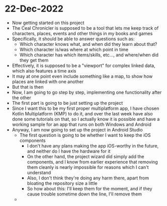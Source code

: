 # 22-Dec-2022

* Now getting started on this project
* The Ceal Chronicler is supposed to be a tool that lets me keep track of characters, places, events and other things in my books and games
* Specifically, it should be able to answer questions such as:
  * Which character knows what, and when did they learn about that?
  * Which character is/was where at which point in time
  * Which character has which items/skills, etc..., and where/when did they get them
* Effectively, it is supposed to be a "viewport" for complex linked data, which also features a time axis
* It may at one point even include something like a map, to show how places are linked with one another
* But that is then
* Now, I am going to go step by step, implementing one functionality after the other
* The first part is going to be just setting up the project
* Since I want this to be my first proper multiplatform app, I have chosen Kotlin Multiplatform (KMP) to do it, and over the last week have also done some tutorials on that, so I actually know it is possible and have a working sample for an app that runs on both Windows and Android
* Anyway, I am now going to set up the project in Android Studio
  * The first question is going to be whether I want to keep the iOS components
    * I don't have any plans making the app iOS-worthy in the future, and neither do I have the hardware for it
    * On the other hand, the project wizard did simply add the components, and I know from earlier experience that removing them cleanly is nearly impossible for reasons which I can't understand
    * Also, I don't think they're doing any harm there, apart from bloating the repository size a little
    * So how about this: I'll keep them for the moment, and if they cause trouble sometime down the line, I'll remove them
  * 